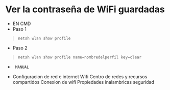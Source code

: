 #                Ver la contraseña de WiFi guardadas
*  EN CMD
*  Paso 1
>     netsh wlan show profile

*  Paso 2
>     netsh wlan show profile name=nombredelperfil key=clear

*      MANUAL

-   Configuracion de red  e internet 
Wifi
Centro de redes y recursos compartidos
Conexion de wifi
Propiedades inalambricas
seguridad